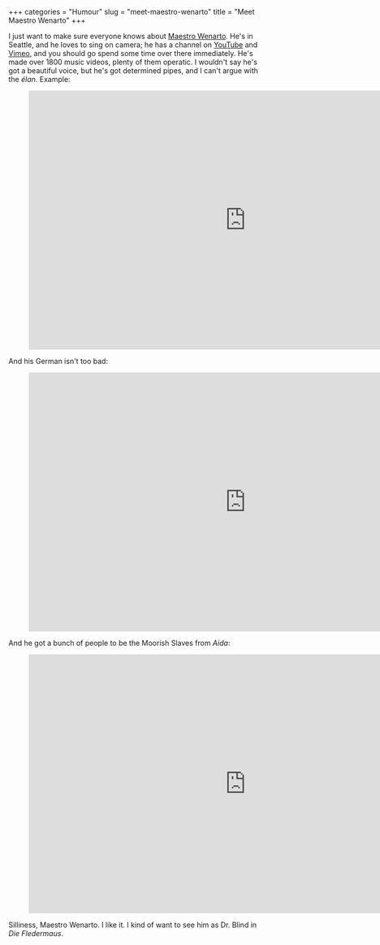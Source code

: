 +++
categories = "Humour"
slug = "meet-maestro-wenarto"
title = "Meet Maestro Wenarto"
+++

I just want to make sure everyone knows about [Maestro Wenarto](https://www.youtube.com/user/wenarto). He's in Seattle, and he loves to sing on camera; he has a channel on [YouTube](https://www.youtube.com/user/wenarto) and [Vimeo](https://vimeo.com/wenarto), and you should go spend some time over there immediately. He's made over 1800 music videos, plenty of them operatic. I wouldn't say he's got a beautiful voice, but he's got determined pipes, and I can't argue with the _élan_. Example:

<figure data-type="video">
<iframe width="854" height="510" src="https://www.youtube.com/embed/98C-yY1G5d4" frameborder="0" allowfullscreen></iframe>
</figure>

And his German isn't too bad:

<figure data-type="video">
<iframe width="854" height="510" src="https://www.youtube.com/embed/lh8SF8YC0bg" frameborder="0" allowfullscreen></iframe>
</figure>

And he got a bunch of people to be the Moorish Slaves from _Aida_:

<figure data-type="video">
<iframe width="854" height="510" src="https://www.youtube.com/embed/M9AGWqzSPiU" frameborder="0" allowfullscreen></iframe>
</figure>

Silliness, Maestro Wenarto. I like it. I kind of want to see him as Dr. Blind in _Die Fledermaus_.
